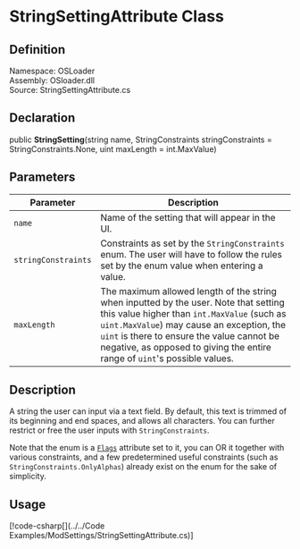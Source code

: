 # StringSettingAttribute Class

## Definition
Namespace: OSLoader  
Assembly: OSloader.dll  
Source: StringSettingAttribute.cs  

## Declaration
public **StringSetting**(string name, StringConstraints stringConstraints = StringConstraints.None, uint maxLength = int.MaxValue)

## Parameters
Parameter | Description
-- | -
`name` | Name of the setting that will appear in the UI.
`stringConstraints` | Constraints as set by the `StringConstraints` enum. The user will have to follow the rules set by the enum value when entering a value.
`maxLength` | The maximum allowed length of the string when inputted by the user. Note that setting this value higher than `int.MaxValue` (such as `uint.MaxValue`) may cause an exception, the `uint` is there to ensure the value cannot be negative, as opposed to giving the entire range of `uint`'s possible values.

## Description
A string the user can input via a text field. By default, this text is trimmed of its beginning and end spaces, and allows all characters. You can further restrict or free the user inputs with `StringConstraints`.

Note that the enum is a [`Flags`](https://learn.microsoft.com/en-us/dotnet/api/system.flagsattribute?view=net-8.0) attribute set to it, you can OR it together with various constraints, and a few predetermined useful constraints (such as `StringConstraints.OnlyAlphas`) already exist on the enum for the sake of simplicity.

## Usage
[!code-csharp[](../../Code Examples/ModSettings/StringSettingAttribute.cs)]
